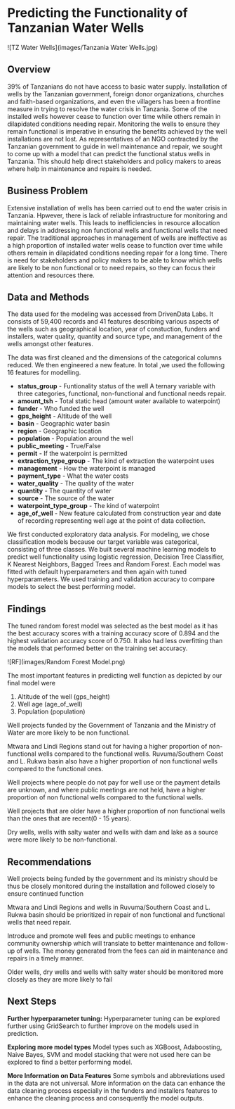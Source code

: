 # Predicting the Functionality of  Tanzanian Water Wells

![TZ Water Wells](images/Tanzania Water Wells.jpg)

## Overview

39% of Tanzanians do not have access to basic water supply. Installation of wells by the Tanzanian government, foreign donor organizations, churches and faith-based organizations, and even the villagers has been a frontline measure in trying to resolve the water crisis in Tanzania. Some of the installed wells however cease to function over time while others remain in dilapidated conditions needing repair. Monitoring the wells to ensure they remain functional is imperative in ensuring the benefits achieved by the well installations are not lost. As representatives of an NGO contracted by the Tanzanian government to guide in well maintenance and repair, we sought to come up with a model that can predict the functional status wells in Tanzania. This should help direct stakeholders and policy makers to areas where help in maintenance and repairs is needed. 

## Business Problem

Extensive installation of wells has been carried out to end the water crisis in Tanzania. Hpwever, there is lack of reliable infrastructure for monitoring and maintaining water wells. This leads to inefficiencies in resource allocation and delays in addressing non functional wells and functional wells that need repair. The traditional approaches in management of wells are ineffective as a high proportion of installed water wells cease to function over time while others remain in dilapidated conditions needing repair for a long time. There is need for stakeholders and policy makers to be able to know which wells are likely to be non functional or to need repairs, so they can focus their attention and resources there. 

## Data and Methods

The data used for the modeling was accessed from DrivenData Labs. It consists of 59,400 records and 41 features describing various aspects of the wells such as geographical location, year of constuction, funders and installers, water quality, quantity and source type, and management of the wells amongst other features. 

The data was first cleaned and the dimensions of the categorical columns reduced. We then engineered a new feature. In total ,we used the following 16 features for modelling. 
- **status_group** - Funtionality status of the well
                     A ternary variable with three categories, functional, non-functional and functional needs repair. 
- **amount_tsh** - Total static head (amount water available to waterpoint)
- **funder** - Who funded the well
- **gps_height** - Altitude of the well
- **basin** - Geographic water basin
- **region** - Geographic location
- **population** - Population around the well
- **public_meeting** - True/False
- **permit** - If the waterpoint is permitted
- **extraction_type_group** - The kind of extraction the waterpoint uses
- **management** - How the waterpoint is managed
- **payment_type** - What the water costs
- **water_quality** - The quality of the water
- **quantity** - The quantity of water
- **source** - The source of the water
- **waterpoint_type_group** - The kind of waterpoint
- **age_of_well** - New feature calculated from construction year and date of recording representing well age at the point of data    collection. 

We first conducted exploratory data analysis. For modeling, we chose classification models because our target variable was categorical, consisting of three classes. We built several machine learning models to predict well functionality using logistic regression, Decision Tree Classifier, K Nearest Neighbors, Bagged Trees and Random Forest. Each model was fitted with default hyperparameters and then again with tuned hyperparameters. We used training and validation accuracy to compare models to select the best performing model. 


## Findings

The tuned random forest model was selected as the best model as it has the best accuracy scores with a training accuracy score of 0.894 and the highest validation accuracy score of 0.750. It also had less overfitting than the models that performed better on the training set accuracy. 


![RF](images/Random Forest Model.png)

The most important features in predicting well function as depicted by our final model were

1. Altitude of the well (gps_height)
2. Well age (age_of_well)
3. Population (population)

Well projects funded by the Government of Tanzania and the Ministry of Water are more likely to be non functional. 

Mtwara and Lindi Regions stand out for having a higher proportion of non-functional wells compared to the functional wells. Ruvuma/Southern Coast and L. Rukwa basin also have a higher proportion of non functional wells compared to the functional ones. 

Well projects where people do not pay for well use or the payment details are unknown, and where public meetings are not held, have a higher proportion of non functional wells compared to the functional wells.  

Well projects that are older have a higher proportion of non functional wells than the ones that are recent(0 - 15 years). 

Dry wells, wells with salty water and wells with dam and lake as a source were more likely to be non-functional. 


## Recommendations

Well projects being funded by the government and its ministry should be thus be closely monitored during the installation and followed closely to ensure continued function

Mtwara and Lindi Regions and wells in Ruvuma/Southern Coast and L. Rukwa basin should be prioritized in repair of non functional and functional wells that need repair.

Introduce and promote well fees and public meetings to enhance community ownership which will translate to better maintenance and follow-up of wells. The money generated from the fees can aid in maintenance and repairs in a timely manner.

Older wells, dry wells and wells with salty water should be monitored more closely as they are more likely to fail 


## Next Steps

**Further hyperparameter tuning:** Hyperparameter tuning can be explored further using GridSearch to further improve on the models used in prediction. 

**Exploring more model types** Model types such as XGBoost, Adaboosting, Naive Bayes, SVM and model stacking that were not used here can be explored to find a better performing model. 

**More Information on Data Features** Some symbols and abbreviations used in the data are not universal. More information on the data can enhance the data cleaning process especially in the funders and installers features to enhance the cleaning process and consequently the model outputs. 






